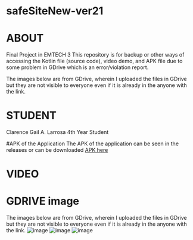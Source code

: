 # safeSiteNew-ver21

# ABOUT
Final Project in EMTECH 3
This repository is for backup or other ways of accessing the Kotlin file (source code), video demo, and APK file due to some problem in GDrive which is an error/violation report.

The images below are from GDrive, wherein I uploaded the files in GDrive but they are not visible to everyone even if it is already in the anyone with the link. 

# STUDENT
Clarence Gail A. Larrosa
4th Year Student

#APK of the Application
The APK of the application can be seen in the releases
or can be downloaded [APK here](github.com/clarencelarrosa/safeSiteNew-ver21/releases/tag/first)

# VIDEO 




# GDRIVE image
The images below are from GDrive, wherein I uploaded the files in GDrive but they are not visible to everyone even if it is already in the anyone with the link. 
![image](https://github.com/clarencelarrosa/safeSiteNew-ver21/assets/89871460/2e72a1d9-4362-42fb-bd9d-64c54b143cf1)
![image](https://github.com/clarencelarrosa/safeSiteNew-ver21/assets/89871460/c668e07c-64aa-461a-9c10-628c6f705aa6)
![image](https://github.com/clarencelarrosa/safeSiteNew-ver21/assets/89871460/2660a761-9fd7-44ca-8c54-e1c301c4d174)

